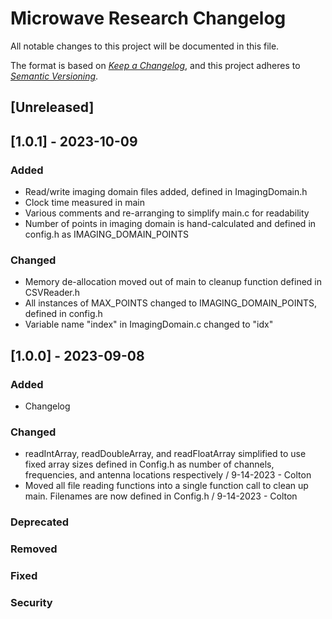 Microwave Research Changelog
===============================

All notable changes to this project will be documented in this file.

The format is based on *[Keep a Changelog](https://keepachangelog.com/en/1.0.0/)*,
and this project adheres to *[Semantic Versioning](https://semver.org/spec/v2.0.0.html)*.

## [Unreleased]

## [1.0.1] - 2023-10-09
### Added
- Read/write imaging domain files added, defined in ImagingDomain.h
- Clock time measured in main
- Various comments and re-arranging to simplify main.c for readability
- Number of points in imaging domain is hand-calculated and defined in config.h as IMAGING_DOMAIN_POINTS

### Changed
- Memory de-allocation moved out of main to cleanup function defined in CSVReader.h
- All instances of MAX_POINTS changed to IMAGING_DOMAIN_POINTS, defined in config.h
- Variable name "index" in ImagingDomain.c changed to "idx"




## [1.0.0] - 2023-09-08
### Added
- Changelog

### Changed
- readIntArray, readDoubleArray, and readFloatArray simplified to use fixed array sizes defined in Config.h as number of channels, frequencies, and antenna locations respectively / 9-14-2023 - Colton
- Moved all file reading functions into a single function call to clean up main. Filenames are now defined in Config.h / 9-14-2023 - Colton

### Deprecated

### Removed

### Fixed

### Security